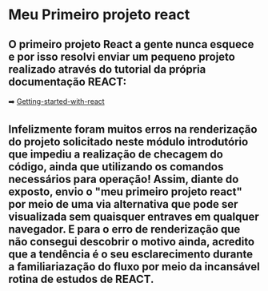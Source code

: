 # Meu Primeiro projeto react 

## O primeiro projeto React a gente nunca esquece e por isso resolvi enviar um pequeno projeto realizado através do tutorial da própria documentação REACT:

➡️ [Getting-started-with-react](https://www.taniarascia.com/getting-started-with-react/)

## Infelizmente foram muitos erros na renderização do projeto solicitado neste módulo introdutório que impediu a realização de checagem do código,  ainda que utilizando os comandos necessários para operação! Assim, diante do exposto, envio o "meu primeiro projeto react" por meio de uma via alternativa que pode ser visualizada sem quaisquer entraves em qualquer navegador. E para o erro de renderização que não consegui descobrir o motivo ainda, acredito que a tendência é o seu esclarecimento durante a familiariazação do fluxo por meio da incansável rotina de estudos de REACT.

